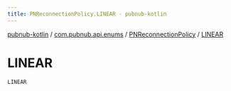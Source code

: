 ```yaml
---
title: PNReconnectionPolicy.LINEAR - pubnub-kotlin
---
```


[pubnub-kotlin](../../index.html) / [com.pubnub.api.enums](../index.html) / [PNReconnectionPolicy](index.html) / [LINEAR](./-l-i-n-e-a-r.html)

# LINEAR

`LINEAR`
